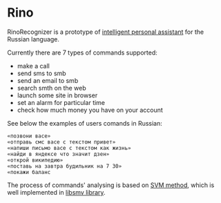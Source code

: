 Rino
====

RinoRecognizer is a prototype of [intelligent personal assistant](http://en.wikipedia.org/wiki/Intelligent_personal_assistant) for the Russian language.

Currently there are 7 types of commands supported:

* make a call
* send sms to smb
* send an email to smb
* search smth on the web
* launch some site in browser
* set an alarm for particular time
* check how much money you have on your account

See below the examples of users comands in Russian:

```
«позвони васе»
«отправь смс васе с текстом привет»
«напиши письмо васе с текстом как жизнь»
«найди в яндексе что значит дзен»
«открой википедию»
«поставь на завтра будильник на 7 30»
«покажи баланс
```

The process of commands' analysing is based on [SVM method](http://en.wikipedia.org/wiki/Support_vector_machine),
which is well implemented in [libsmv library](http://www.csie.ntu.edu.tw/~cjlin/libsvm/).
